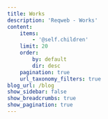 ```yaml
---
title: Works
description: 'Reqweb - Works'
content:
    items:
        - '@self.children'
    limit: 20
    order:
        by: default
        dir: desc
    pagination: true
    url_taxonomy_filters: true
blog_url: /blog
show_sidebar: false
show_breadcrumbs: true
show_pagination: true
---
```


